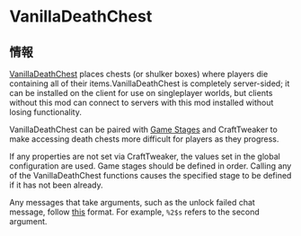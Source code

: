 # VanillaDeathChest

## 情報

[VanillaDeathChest](https://www.curseforge.com/minecraft/mc-mods/vanilladeathchest) places chests (or shulker boxes) where players die containing all of their items.VanillaDeathChest is completely server-sided; it can be installed on the client for use on singleplayer worlds, but clients without this mod can connect to servers with this mod installed without losing functionality.

VanillaDeathChest can be paired with [Game Stages](https://www.curseforge.com/minecraft/mc-mods/game-stages) and CraftTweaker to make accessing death chests more difficult for players as they progress.

If any properties are not set via CraftTweaker, the values set in the global configuration are used. Game stages should be defined in order. Calling any of the VanillaDeathChest functions causes the specified stage to be defined if it has not been already.

Any messages that take arguments, such as the unlock failed chat message, follow [this](https://dzone.com/articles/java-string-format-examples) format. For example, `%2$s` refers to the second argument.